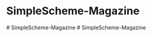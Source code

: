 # SimpleScheme-Magazine
#   S i m p l e S c h e m e - M a g a z i n e  
 #   S i m p l e S c h e m e - M a g a z i n e  
 